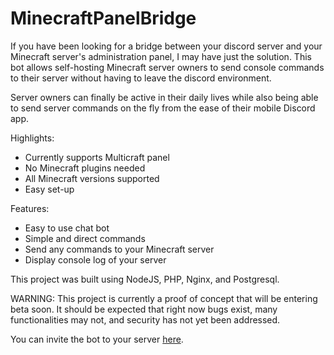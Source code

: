# MinecraftPanelBridge

If you have been looking for a bridge between your discord server and your Minecraft server's administration panel, I may have just the solution. This bot allows self-hosting Minecraft server owners to send console commands to their server without having to leave the discord environment. 

Server owners can finally be active in their daily lives while also being able to send server commands on the fly from the ease of their mobile Discord app.

Highlights:

- Currently supports Multicraft panel
- No Minecraft plugins needed
- All Minecraft versions supported
- Easy set-up

Features:

- Easy to use chat bot
- Simple and direct commands
- Send any commands to your Minecraft server
- Display console log of your server

This project was built using NodeJS, PHP, Nginx, and Postgresql.

WARNING: This project is currently a proof of concept that will be entering beta soon. It should be expected that right now bugs exist, many functionalities may not, and security has not yet been addressed.

You can invite the bot to your server [here](https://discord.com/api/oauth2/authorize?client_id=732671203151708180&permissions=268565552&scope=bot).

